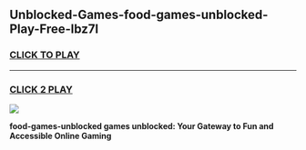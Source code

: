 
## Unblocked-Games-food-games-unblocked-Play-Free-lbz7l
<h3>
<a href="https://premium76.site?title=food-games-unblocked&ref=15A">CLICK TO PLAY</a></h3>
<hr>

<h3>
<a href="https://premium76.site?title=food-games-unblocked&ref=15A">CLICK 2 PLAY</a>
  
</h3>

<a href="https://premium76.site?title=food-games-unblocked&ref=15A"><img src="https://clearcache.store/games.png"></a>


**food-games-unblocked games unblocked: Your Gateway to Fun and Accessible Online Gaming**
